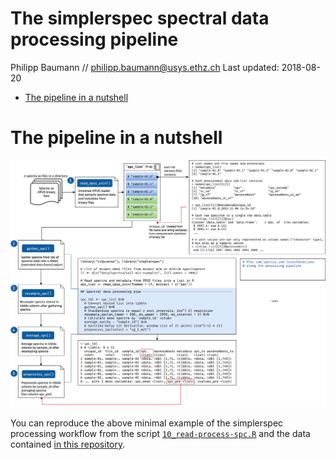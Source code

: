 The simplerspec spectral data processing pipeline
================
Philipp Baumann // <philipp.baumann@usys.ethz.ch>
Last updated: 2018-08-20

-   [The pipeline in a nutshell](#the-pipeline-in-a-nutshell)

The pipeline in a nutshell
==========================

<a href="https://github.com/philipp-baumann/spectro-platform-graphs/blob/master/simplerspec-read-proc-tibble.png"><img src="https://github.com/philipp-baumann/spectro-platform-graphs/blob/master/simplerspec-read-proc-tibble.png" width="800"/></a>

You can reproduce the above minimal example of the simplerspec processing workflow from the script [`10_read-process-spc.R`](https://github.com/philipp-baumann/spectro-platform-graphs) and the data contained [in this repository](https://github.com/philipp-baumann/spectro-platform-graphs).
